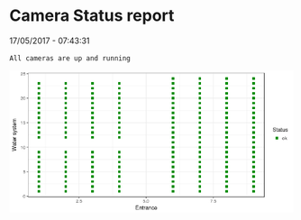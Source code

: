 Camera Status report
================
17/05/2017 - 07:43:31

    All cameras are up and running

![](camreport_files/figure-markdown_github/unnamed-chunk-2-1.png)
